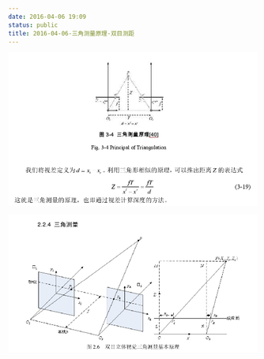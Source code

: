 ```yaml
---
date: 2016-04-06 19:09
status: public
title: 2016-04-06-三角测量原理-双目测距
---
```


![](./_image/19-10-05.jpg)

![](./_image/13-29-29.jpg)
